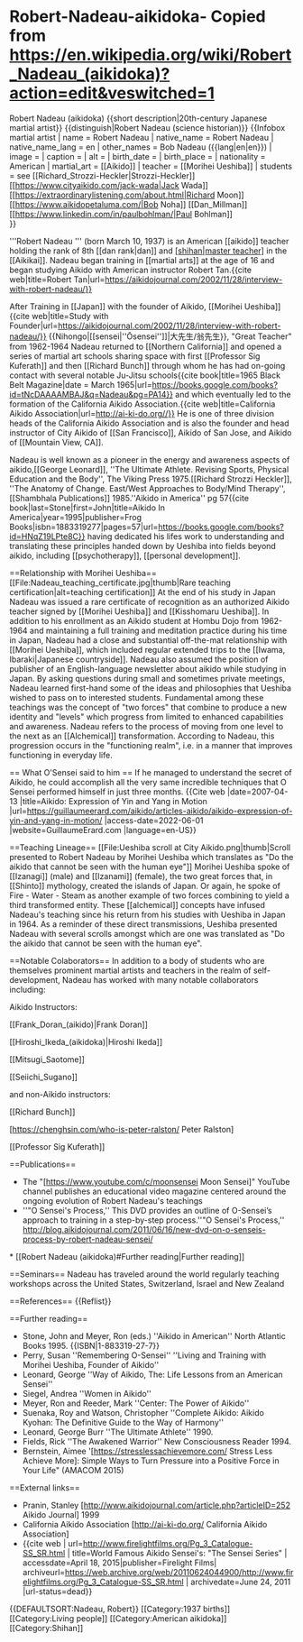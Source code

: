 # Robert-Nadeau-aikidoka-  Copied from https://en.wikipedia.org/wiki/Robert_Nadeau_(aikidoka)?action=edit&veswitched=1
Robert Nadeau (aikidoka)
{{short description|20th-century Japanese martial artist}}
{{distinguish|Robert Nadeau (science historian)}}
{{Infobox martial artist
| name            = Robert Nadeau
| native_name     = Robert Nadeau
| native_name_lang = en
| other_names     = Bob Nadeau ({{lang|en|en}})
| image           = 
| caption         = 
| alt             =
| birth_date      = 
| birth_place     = 
| nationality     = American
| martial_art     = [[Aikido]] 
| teacher         = [[Morihei Ueshiba]] 
| students        = see [[Richard_Strozzi-Heckler|Strozzi-Heckler]] [[https://www.cityaikido.com/jack-wada|Jack Wada]] [[https://extraordinarylistening.com/about.html|Richard Moon]] [[https://www.aikidopetaluma.com/|Bob Noha]] [[Dan_Millman]] [[https://www.linkedin.com/in/paulbohlman/|Paul Bohlman]]  
}}

'''Robert Nadeau ''' (born March 10, 1937) is an American [[aikido]] teacher holding the rank of 8th [[dan rank|dan]] and [[shihan|master teacher]](''Shihan'') in the [[Aikikai]].
Nadeau began training in [[martial arts]] at the age of 16 and began studying Aikido with American instructor Robert Tan.<ref>{{cite web|title=Robert Tan|url=https://aikidojournal.com/2002/11/28/interview-with-robert-nadeau/}}</ref>

After Training in [[Japan]] with the founder of Aikido, [[Morihei Ueshiba]]<ref>{{cite web|title=Study with Founder|url=https://aikidojournal.com/2002/11/28/interview-with-robert-nadeau/}}</ref> {{Nihongo|[[sensei|''Ōsensei'']]|大先生/翁先生}}, "Great Teacher" from 1962-1964 Nadeau returned to [[Northern California]] and opened a series of martial art schools sharing space with first [[Professor Sig Kuferath]] and then [[Richard Bunch]] through whom he has had on-going contact with several notable Ju-Jitsu schools<ref>{{cite book|title=1965 Black Belt Magazine|date = March 1965|url=https://books.google.com/books?id=tNcDAAAAMBAJ&q=Nadeau&pg=PA14}}</ref> and which eventually led to the formation of the California Aikido Association.<ref>{{cite web|title=California Aikido Association|url=http://ai-ki-do.org//}}</ref> He is one of three division heads of the California Aikido Association and is also the founder and head instructor of City Aikido of [[San Francisco]], Aikido of San Jose, and Aikido of [[Mountain View, CA]].

Nadeau is well known as a pioneer in the energy and awareness aspects of aikido,<ref>[[George Leonard]], ''The Ultimate Athlete. Revising Sports, Physical Education and the Body'', The Viking Press 1975.</ref><ref>[[Richard Strozzi Heckler]], ''The Anatomy of Change. East/West Approaches to Body/Mind Therapy'', [[Shambhala Publications]] 1985.</ref><ref>''Aikido in America'' pg 57</ref><ref group="">{{cite book|last=Stone|first=John|title=Aikido In America|year=1995|publisher=Frog Books|isbn=1883319277|pages=57|url=https://books.google.com/books?id=HNqZ19LPte8C}}</ref> having dedicated his lifes work to understanding and translating these principles handed down by Ueshiba into fields beyond aikido, including [[psychotherapy]], [[personal development]].

==Relationship with Morihei Ueshiba==
[[File:Nadeau_teaching_certificate.jpg|thumb|Rare teaching certification|alt=teaching certification]] At the end of his study in Japan Nadeau was issued a rare certificate of recognition as an authorized Aikido teacher signed by [[Morihei Ueshiba]] and [[Kisshomaru Ueshiba]].
In addition to his enrollment as an Aikido student at Hombu Dojo from 1962-1964 and maintaining a full training and meditation practice during his time in Japan, Nadeau had a close and substantial off-the-mat relationship with [[Morihei Ueshiba]], which included regular extended trips to the [[Iwama, Ibaraki|Japanese countryside]].  Nadeau also assumed the position of publisher of an English-language newsletter about aikido while studying in Japan.  By asking questions during small and sometimes private meetings, Nadeau learned first-hand some of the ideas and philosophies that Ueshiba wished to pass on to interested students.  Fundamental among these teachings was the concept of "two forces" that combine to produce a new identity and "levels" which progress from limited to enhanced capabilities and awareness.  Nadeau refers to the process of moving from one level to the next as an [[Alchemical]] transformation. According to Nadeau, this progression occurs in the "functioning realm", i.e. in a manner that improves functioning in everyday life.

== What O'Sensei said to him ==
If he managed to understand the secret of Aikido, he could accomplish all the very same incredible techniques that O Sensei performed himself in just three months. <ref>{{Cite web |date=2007-04-13 |title=Aikido: Expression of Yin and Yang in Motion |url=https://guillaumeerard.com/aikido/articles-aikido/aikido-expression-of-yin-and-yang-in-motion/ |access-date=2022-06-01 |website=GuillaumeErard.com |language=en-US}}</ref>

==Teaching Lineage==
[[File:Ueshiba scroll at City Aikido.png|thumb|Scroll presented to Robert Nadeau by Morihei Ueshiba which translates as "Do the aikido that cannot be seen with the human eye"]]
Morihei Ueshiba spoke of [[Izanagi]] (male) and [[Izanami]] (female), the two great forces that, in [[Shinto]] mythology, created the islands of Japan.  Or again, he spoke of Fire - Water - Steam as another example of two forces combining to yield a third transformed entity.  These [[alchemical]] concepts have infused Nadeau's teaching since his return from his studies with Ueshiba in Japan in 1964.  As a reminder of these direct transmissions, Ueshiba presented Nadeau with several scrolls amongst which are one was translated as "Do the aikido that cannot be seen with the human eye".

==Notable Colaborators==
In addition to a body of students who are themselves prominent martial artists and teachers in the realm of self-development, Nadeau has worked with many notable collaborators including:

Aikido Instructors:

[[Frank_Doran_(aikido)|Frank Doran]]

[[Hiroshi_Ikeda_(aikidoka)|Hiroshi Ikeda]]

[[Mitsugi_Saotome]]

[[Seiichi_Sugano]]

and non-Aikido instructors:

[[Richard Bunch]] 

[https://chenghsin.com/who-is-peter-ralston/ Peter Ralston]

[[Professor Sig Kuferath]]  

==Publications==
* The  "[https://www.youtube.com/c/moonsensei Moon Sensei]" YouTube channel publishes an educational video magazine centered around the ongoing evolution of Robert Nadeau's teachings
* ''"O Sensei's Process,'' This DVD provides an outline of O-Sensei’s approach to training in a step-by-step process.<ref>''"O Sensei's Process,'' http://blog.aikidojournal.com/2011/06/16/new-dvd-on-o-senseis-process-by-robert-nadeau-sensei/
</ref>
* [[Robert Nadeau (aikidoka)#Further reading|Further reading]]

==Seminars==
Nadeau has traveled around the world regularly teaching workshops across the United States, Switzerland, Israel and New Zealand

==References==
{{Reflist}}

==Further reading==
* Stone, John and Meyer, Ron (eds.) ''Aikido in American'' North Atlantic Books 1995. {{ISBN|1-883319-27-7}}
* Perry, Susan  ''Remembering O-Sensei'' ''Living and Training with Morihei Ueshiba, Founder of Aikido''
* Leonard, George  ''Way of Aikido, The: Life Lessons from an American Sensei''
* Siegel, Andrea  ''Women in Aikido''
* Meyer, Ron and Reeder, Mark  ''Center: The Power of Aikido''
* Suenaka, Roy and Watson, Christopher  ''Complete Aikido: Aikido Kyohan: The Definitive Guide to the Way of Harmony''
* Leonard, George Burr  ''The Ultimate Athlete'' 1990.
* Fields, Rick  ''The Awakened Warrior'' New Consciousness Reader 1994.
* Bernstein, Aimee  '[https://stresslessachievemore.com/ Stress Less Achieve More]: Simple Ways to Turn Pressure into a Positive Force in Your Life" (AMACOM 2015)

==External links==
* Pranin, Stanley  [http://www.aikidojournal.com/article.php?articleID=252 Aikido Journal]  1999
* California Aikido Association  [http://ai-ki-do.org/ California Aikido Association]
* {{cite web | url=http://www.firelightfilms.org/Pg_3_Catalogue-SS_SR.html | title=World Famous Aikido Sensei's: "The Sensei Series" | accessdate=April 18, 2015|publisher=Firelight Films| archiveurl=https://web.archive.org/web/20110624044900/http://www.firelightfilms.org/Pg_3_Catalogue-SS_SR.html | archivedate=June 24, 2011 |url-status=dead}}

{{DEFAULTSORT:Nadeau, Robert}}
[[Category:1937 births]]
[[Category:Living people]]
[[Category:American aikidoka]]
[[Category:Shihan]]

